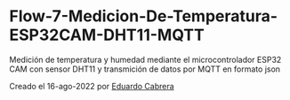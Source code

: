 # Flow-7-Medicion-De-Temperatura-ESP32CAM-DHT11-MQTT
Medición de temperatura y humedad mediante el microcontrolador ESP32 CAM con sensor DHT11 y transmición de datos por MQTT en formato json

Creado el 16-ago-2022 por [Eduardo Cabrera](https://github.com/EduCabreraMendoza)